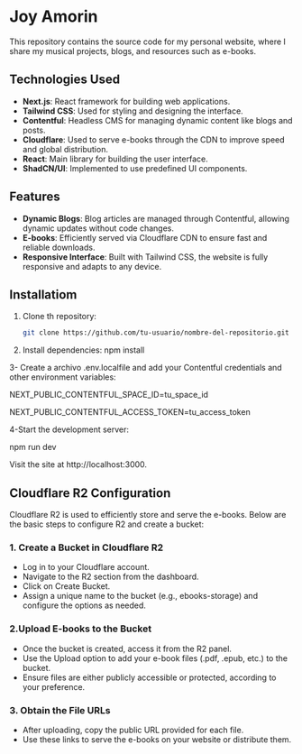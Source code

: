 # Joy Amorin

This repository contains the source code for my personal website, where I share my musical projects, blogs, and resources such as e-books.

## Technologies Used
- **Next.js**: React framework for building web applications.
- **Tailwind CSS**: Used for styling and designing the interface.
- **Contentful**: Headless CMS for managing dynamic content like blogs and posts.
- **Cloudflare**: Used to serve e-books through the CDN to improve speed and global distribution.
- **React**: Main library for building the user interface.
- **ShadCN/UI**: Implemented to use predefined UI components.
  
## Features
- **Dynamic Blogs**: Blog articles are managed through Contentful, allowing dynamic updates without code changes.
- **E-books**: Efficiently served via Cloudflare CDN to ensure fast and reliable downloads.
- **Responsive Interface**: Built with Tailwind CSS, the website is fully responsive and adapts to any device.
  
## Installatiom

1. Clone th repository:
   ```bash
   git clone https://github.com/tu-usuario/nombre-del-repositorio.git

2. Install dependencies:
npm install

3- Create a archivo .env.localfile and add your Contentful credentials and other environment variables:

NEXT_PUBLIC_CONTENTFUL_SPACE_ID=tu_space_id

NEXT_PUBLIC_CONTENTFUL_ACCESS_TOKEN=tu_access_token


4-Start the development server:

npm run dev


Visit the site at http://localhost:3000.

## Cloudflare R2 Configuration

Cloudflare R2 is used to efficiently store and serve the e-books. Below are the basic steps to configure R2 and create a bucket:

### 1. Create a Bucket in Cloudflare R2

- Log in to your Cloudflare account.
- Navigate to the R2 section from the dashboard.
- Click on Create Bucket.
- Assign a unique name to the bucket (e.g., ebooks-storage) and configure the options as needed.
  
### 2.Upload E-books to the Bucket

- Once the bucket is created, access it from the R2 panel.
- Use the Upload option to add your e-book files (.pdf, .epub, etc.) to the bucket.
- Ensure files are either publicly accessible or protected, according to your preference.

### 3. Obtain the File URLs

- After uploading, copy the public URL provided for each file.
- Use these links to serve the e-books on your website or distribute them.

